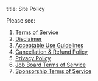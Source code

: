 title: Site Policy

Please see:

1. [Terms of Service](tos)
2. [Disclaimer](disclaimer)
3. [Acceptable Use Guidelines](terms)
4. [Cancellation & Refund Policy](refunds)
5. [Privacy Policy](privacy)
6. [Job Board Terms of Service](https://hasjob.co/tos)
7. [Sponsorship Terms of Service](adtos)
